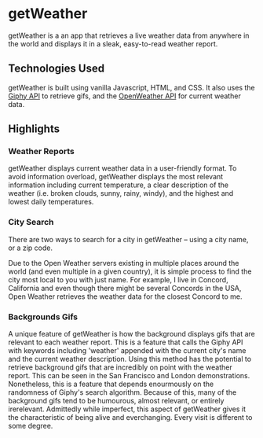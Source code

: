 # getWeather

getWeather is a an app that retrieves a live weather data from anywhere in the world and displays it in a sleak, easy-to-read weather report. 

## Technologies Used

getWeather is built using vanilla Javascript, HTML, and CSS. It also uses the [Giphy API](https://developers.giphy.com/) to retrieve gifs, and the [OpenWeather API](https://openweathermap.org/current) for current weather data.

## Highlights


### Weather Reports

getWeather displays current weather data in a user-friendly format. To avoid information overload, getWeather displays the most relevant information including current temperature, a clear description of the weather (i.e. broken clouds, sunny, rainy, windy), and the highest and lowest daily temperatures.

### City Search

There are two ways to search for a city in getWeather – using a city name, or a zip code. 

Due to the Open Weather servers existing in multiple places around the world (and even multiple in a given country), it is simple process to find the city most local to you with just name. For example, I live in Concord, California and even though there might be several Concords in the USA, Open Weather retrieves the weather data for the closest Concord to me.

### Backgrounds Gifs

A unique feature of getWeather is how the background displays gifs that are relevant to each weather report. This is a feature that calls the Giphy API with keywords including 'weather' appended with the current city's name and the current weather description. Using this method has the potential to retrieve background gifs that are incredibly on point with the weather report. This can be seen in the San Francisco and London demonstrations. Nonetheless, this is a feature that depends enourmously on the randomness of Giphy's search algorithm. Because of this, many of the background gifs tend to be humourous, almost relevant, or entirely irerelevant. Admittedly while imperfect, this aspect of getWeather gives it the characteristic of being alive and everchanging. Every visit is different to some degree.



